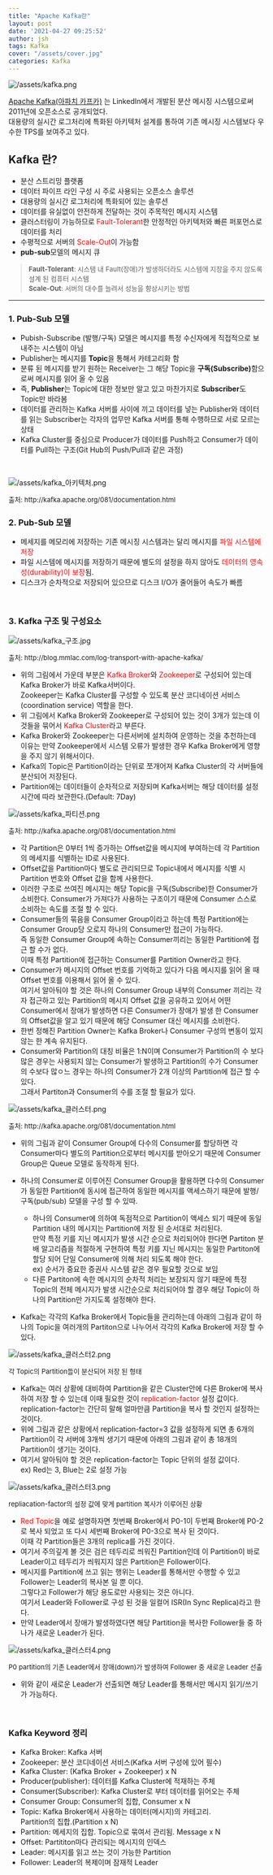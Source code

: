 ```yaml
---
title: "Apache Kafka란"
layout: post
date: '2021-04-27 09:25:52'
author: jsh
tags: Kafka
cover: "/assets/cover.jpg"
categories: Kafka
---
```


![/assets/kafka.png](/assets/kafka.png)

[Apache Kafka(아파치 카프카)](http://kafka.apache.org/)
는 LinkedIn에서 개발된 분산 메시징 시스템으로써 2011년에 오픈소스로 공개되었다.   
대용량의 실시간 로그처리에 특화된 아키텍처 설계를 통하여 기존 메시징 시스템보다 우수한 TPS를 보여주고 있다.

Kafka 란?
---------
+ 분산 스트리밍 플랫폼
+ 데이터 파이프 라인 구성 시 주로 사용되는 오픈소스 솔루션
+ 대용량의 실시간 로그처리에 특화되어 있는 솔루션
+ 데이터를 유실없이 안전하게 전달하는 것이 주목적인 메시지 시스템
+ 클러스터링이 가능하므로 <font color="red">Fault-Tolerant</font>한 안정적인 아키텍처와 빠른 퍼포먼스로 데이터를 처리
+ 수평적으로 서버의 <font color="red">Scale-Out</font>이 가능함
+ <b>pub-sub</b>모델의 메시지 큐

> <font size="2"><b>Fault-Tolerant</b>: 시스템 내 Fault(장애)가 발생하더라도 시스템에 지장을 주지 않도록 설계 된 컴퓨터 시스템   
> <b>Scale-Out</b>: 서버의 대수를 늘려서 성능을 향상시키는 방법</font>

***
 
### 1. Pub-Sub 모델
+ Pubish-Subscribe (발행/구독) 모델은 메시지를 특정 수신자에게 직접적으로 보내주는 시스템이 아님
+ Publisher는 메시지를 <b>Topic</b>을 통해서 카테고리화 함
+ 분류 된 메시지를 받기 원하는 Receiver는 그 해당 Topic을 <b>구독(Subscribe)</b>함으로써 메시지를 읽어 올 수 있음
+ 즉, <b>Publisher</b>는 Topic에 대한 정보만 알고 있고 마찬가지로 <b>Subscriber</b>도 Topic만 바라봄
+ 데이터를 관리하는 Kafka 서버를 사이에 끼고 데이터를 넣는 Publisher와 데이터를 읽는 Subscriber는 각자의 업무만 Kafka 서버를 통해 수행하므로 서로 모르는 상태
+ Kafka Cluster를 중심으로 Producer가 데이터를 Push하고 Consumer가 데이터를 Pull하는 구조(Git Hub의 Push/Pull과 같은 과정)

<br>
  
![/assets/kafka_아키텍처.png](/assets/kafka_아키텍처.png)

<font size="2">
출처: http://kafka.apache.org/081/documentation.html
</font>

<br>

### 2. Pub-Sub 모델

+ 메세지를 메모리에 저장하는 기존 메시징 시스템과는 달리 메시지를 <font color="red">파일 시스템에 저장</font>
+ 파일 시스템에 메시지를 저장하기 때문에 별도의 설정을 하지 않아도 <font color="red">데이터의 영속성(durability)이 보장</font>됨.
+ 디스크가 순차적으로 저장되어 있으므로 디스크 I/O가 줄어들어 속도가 빠름

<br>

### 3. Kafka 구조 및 구성요소

![/assets/kafka_구조.jpg](/assets/kafka_구조.jpg)

<font size="2">
출처: http://blog.mmlac.com/log-transport-with-apache-kafka/
</font>

+ 위의 그림에서 가운데 부분은 <font color="red">Kafka Broker</font>와 <font color="red">Zookeeper</font>로 구성되어 있는데 Kafka Broker가 바로 Kafka서버이다.   
Zookeeper는 Kafka Cluster를 구성할 수 있도록 분산 코디네이션 서비스(coordination service) 역할을 한다.
+ 위 그림에서 Kafka Broker와 Zookeeper로 구성되어 있는 것이 3개가 있는데 이것들을 묶어서 <font color="red">Kafka Cluster</font>라고 부른다.
+ Kafka Broker와 Zookeeper는 다른서버에 설치하여 운영하는 것을 추천하는데 이유는 만약 Zookeeper에서 시스템 오류가 발생한 경우 Kafka Broker에게 영향을 주지 않기 위해서이다.
+ Kafka의 Topic은 Partition이라는 단위로 쪼개어져 Kafka Cluster의 각 서버들에 분산되어 저장된다.
+ Partition에는 데이터들이 순차적으로 저장되며 Kafka서버는 해당 데이터를 설정 시간에 따라 보관한다.(Default: 7Day)

![/assets/kafka_파티션.png](/assets/kafka_파티션.png)

<font size="2">
출처: http://kafka.apache.org/081/documentation.html
</font>

+ 각 Partition은 0부터 1씩 증가하는 Offset값을 메시지에 부여하는데 각 Partition의 메세지를 식별하는 ID로 사용된다.
+ Offset값을 Partition마다 별도로 관리되므로 Topic내에서 메시지를 식별 시 Partition 번호와 Offset 값을 함께 사용한다.
+ 이러한 구조로 쓰여진 메시지는 해당 Topic을 구독(Subscribe)한 Consumer가 소비한다. Consumer가 가져다가 사용하는 구조이기 때문에 Consumer 스스로 소비하는 속도를 조절 할 수 있다.
+ Consumer들의 묶음을 Consumer Group이라고 하는데 특정 Partition에는 Consumer Group당 오로지 하나의 Consumer만 접근이 가능하다.   
즉 동일한 Consumer Group에 속하는 Consumer끼리는 동일한 Partition에 접근 할 수가 없다.   
  이때 특정 Partition에 접근하는 Consumer를 Partition Owner라고 한다.
+ Consumer가 메시지의 Offset 번호를 기억하고 있다가 다음 메시지를 읽어 올 때 Offset 번호를 이용해서 읽어 올 수 있다.   
  여기서 알아둬야 할 것은 하나의 Consumer Group 내부의 Consumer 끼리는 각자 접근하고 있는 Partition의 메시지 Offset 값을 공유하고 있어서
  어떤 Consumer에서 장애가 발생하면 다른 Consumer가 장애가 발생 한 Consumer의 Offset값을 알고 있기 때문에 해당 Consumer 대신 메시지를 소비한다.
+ 한번 정해진 Partition Owner는 Kafka Broker나 Consumer 구성의 변동이 있지 않는 한 계속 유지된다.
+ Consumer와 Partition의 대칭 비율은 1:N이며 Consumer가 Partition의 수 보다 많은 경우는 사용되지 않는 Consumer가 발생하고
Partition의 수가 Consumer의 수보다 많ㅇ느 경우는 하나의 Consumer가 2개 이상의 Partition에 접근 할 수 있다.   
  그래서 Partiton과 Consumer의 수를 조절 할 필요가 있다.
  
![/assets/kafka_클러스터.png](/assets/kafka_클러스터.png)

<font size="2">
출처: http://kafka.apache.org/081/documentation.html
</font>

+ 위의 그림과 같이 Consumer Group에 다수의 Consumer를 할당하면 각 Consumer마다 별도의 Partition으로부터
메시지를 받아오기 때문에 Consumer Group은 Queue 모델로 동작하게 된다.
+ 하나의 Consumer로 이루어진 Consumer Group을 활용하면 다수의 Consumer가 동일한 Partition에 동시에 접근하여 
  동일한 메시지를 액세스하기 때문에 발행/구독(pub/sub) 모델을 구성 할 수 있따.
  + 하나의 Consumer에 의하여 독점적으로 Partition이 액세스 되기 때문에 동일 Partition 내의 메시지는 Partition에 저장 된 순서대로 처리된다.   
  만약 특정 키를 지닌 메시지가 발생 시간 순으로 처리되어야 한다면 Partiton 분배 알고리즘을 적절하게 구현하여 특정 키를 지닌 메시지는 
    동일한 Partiton에 할당 되어 단일 Consumer에 의해 처리 되도록 해야 한다.   
    ex) 순서가 중요한 증권사 시스템 같은 경우 필요할 것으로 보임
  + 다른 Partiton에 속한 메시지의 순차적 처리는 보장되지 않기 때문에 특정 Topic의 전체 메시지가 발생 시간순으로 처리되어야 할 경우 해당 Topic이 하나의 Partition만 가지도록 설정해야 한다.
  
+ Kafka는 각각의 Kafka Broker에서 Topic들을 관리하는데 아래의 그림과 같이 하나의 Topic을 여러개의 Partiton으로
나누어서 각각의 Kafka Broker에 저장 할 수 있다.
  
![/assets/kafka_클러스터2.png](/assets/kafka_클러스터2.png)

<font size="2">
각 Topic의 Partition들이 분산되어 저장 된 형태 
</font>

+ Kafka는 여러 상황에 대비하여 Partition을 같은 Cluster안에 다른 Broker에 복사하여 저장 할 수 있는데
이때 필요한 것이 <font color="red">replication-factor</font> 설정 값이다.   
  replication-factor는 간단히 말해 얼마만큼 Partition을 복사 할 것인지 설정하는 것이다.
+ 위에 그림과 같은 상황에서 replication-factor=3 값을 설정하게 되면 총 6개의 Partition이 각 서버에 3개씩
생기기 때문에 아래의 그림과 같이 총 18개의 Partition이 생기는 것이다.
+ 여기서 알아둬야 할 것은 replication-factor는 Topic 단위의 설정 값이다.   
ex) Red는 3, Blue는 2로 설정 가능
  
![/assets/kafka_클러스터3.png](/assets/kafka_클러스터3.png)

<font size="2">
repliacation-factor의 설정 값에 맞게 partition 복사가 이루어진 상황 
</font>

+ <font color="red">Red Topic</font>을 예로 설명하자면 첫번째 Broker에서 P0-1이 두번째 Broker에 P0-2로 복사 되었고
또 다시 세번째 Broker에 P0-3으로 복사 된 것이다.   
  이때 각 Partition들은 3개의 replica를 가진 것이다.
+ 여기서 주의깊게 볼 것은 검은 테두리로 씌워진 Partition인데 이 Partition이 바로 Leader이고 테두리가 씌워지지 않은 Partition은 Follower이다.
+ 메시지를 Partition에 쓰고 읽는 행위는 Leader를 통해서만 수행할 수 있고 Follower는 Leader의 복사본 일 뿐 이다.   
그렇다고 Follower가 해당 용도로만 사용되는 것은 아니다.   
  여기서 Leader와 Follower로 구성 된 것을 일컬어 ISR(In Sync Replica)라고 한다.
+ 만약 Leader에서 장애가 발생하였다면 해당 Partition을 복사한 Follower들 중 하나가 새로운 Leader가 된다.

![/assets/kafka_클러스터4.png](/assets/kafka_클러스터4.png)

<font size="2">
P0 partition의 기존 Leader에서 장애(down)가 발생하여 Follower 중 새로운 Leader 선출
</font>

+ 위와 같이 새로운 Leader가 선출되면 해당 Leader를 통해서만 메시지 읽기/쓰기가 가능하다.

<br>

### Kafka Keyword 정리
+ Kafka Broker: Kafka 서버
+ Zookeeper: 분산 코디네이션 서비스(Kafka 서버 구성에 있어 필수)
+ Kafka Cluster: (Kafka Broker + Zookeeper) x N
+ Producer(publisher): 데이터를 Kafka Cluster에 적재하는 주체
+ Consumer(Subscriber): Kafka Cluster로 부터 데이터를 읽어오는 주체
+ Consumer Group: Consumer의 집합, Consumer x N
+ Topic: Kafka Broker에서 사용하는 데이터(메시지)의 카테고리.    
  Partition의 집합.(Partition x N)
+ Partition: 메세지의 집합. Topic으로 묶여서 관리됨. Message x N
+ Offset: Partititon마다 관리되는 메시지의 인덱스
+ Leader: 메시지를 읽고 쓰는 것이 가능한 Partition
+ Follower: Leader의 복제이며 잠재적 Leader

